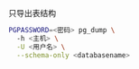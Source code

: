 只导出表结构

```bash
PGPASSWORD=<密码> pg_dump \
  -h <主机> \
  -U <用户名> \
  --schema-only <databasename>
```

